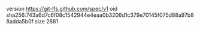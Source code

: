 version https://git-lfs.github.com/spec/v1
oid sha256:743a6d7c6f08c1542944e4eaa0b3206d1c379e70145f075d88a97b88adda5b0f
size 2881
